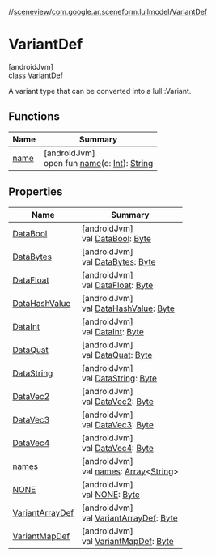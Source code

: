 //[sceneview](../../../index.md)/[com.google.ar.sceneform.lullmodel](../index.md)/[VariantDef](index.md)

# VariantDef

[androidJvm]\
class [VariantDef](index.md)

A variant type that can be converted into a lull::Variant.

## Functions

| Name | Summary |
|---|---|
| [name](name.md) | [androidJvm]<br>open fun [name](name.md)(e: [Int](https://kotlinlang.org/api/latest/jvm/stdlib/kotlin/-int/index.html)): [String](https://developer.android.com/reference/kotlin/java/lang/String.html) |

## Properties

| Name | Summary |
|---|---|
| [DataBool](-data-bool.md) | [androidJvm]<br>val [DataBool](-data-bool.md): [Byte](https://kotlinlang.org/api/latest/jvm/stdlib/kotlin/-byte/index.html) |
| [DataBytes](-data-bytes.md) | [androidJvm]<br>val [DataBytes](-data-bytes.md): [Byte](https://kotlinlang.org/api/latest/jvm/stdlib/kotlin/-byte/index.html) |
| [DataFloat](-data-float.md) | [androidJvm]<br>val [DataFloat](-data-float.md): [Byte](https://kotlinlang.org/api/latest/jvm/stdlib/kotlin/-byte/index.html) |
| [DataHashValue](-data-hash-value.md) | [androidJvm]<br>val [DataHashValue](-data-hash-value.md): [Byte](https://kotlinlang.org/api/latest/jvm/stdlib/kotlin/-byte/index.html) |
| [DataInt](-data-int.md) | [androidJvm]<br>val [DataInt](-data-int.md): [Byte](https://kotlinlang.org/api/latest/jvm/stdlib/kotlin/-byte/index.html) |
| [DataQuat](-data-quat.md) | [androidJvm]<br>val [DataQuat](-data-quat.md): [Byte](https://kotlinlang.org/api/latest/jvm/stdlib/kotlin/-byte/index.html) |
| [DataString](-data-string.md) | [androidJvm]<br>val [DataString](-data-string.md): [Byte](https://kotlinlang.org/api/latest/jvm/stdlib/kotlin/-byte/index.html) |
| [DataVec2](-data-vec2.md) | [androidJvm]<br>val [DataVec2](-data-vec2.md): [Byte](https://kotlinlang.org/api/latest/jvm/stdlib/kotlin/-byte/index.html) |
| [DataVec3](-data-vec3.md) | [androidJvm]<br>val [DataVec3](-data-vec3.md): [Byte](https://kotlinlang.org/api/latest/jvm/stdlib/kotlin/-byte/index.html) |
| [DataVec4](-data-vec4.md) | [androidJvm]<br>val [DataVec4](-data-vec4.md): [Byte](https://kotlinlang.org/api/latest/jvm/stdlib/kotlin/-byte/index.html) |
| [names](names.md) | [androidJvm]<br>val [names](names.md): [Array](https://kotlinlang.org/api/latest/jvm/stdlib/kotlin/-array/index.html)&lt;[String](https://developer.android.com/reference/kotlin/java/lang/String.html)&gt; |
| [NONE](-n-o-n-e.md) | [androidJvm]<br>val [NONE](-n-o-n-e.md): [Byte](https://kotlinlang.org/api/latest/jvm/stdlib/kotlin/-byte/index.html) |
| [VariantArrayDef](-variant-array-def.md) | [androidJvm]<br>val [VariantArrayDef](-variant-array-def.md): [Byte](https://kotlinlang.org/api/latest/jvm/stdlib/kotlin/-byte/index.html) |
| [VariantMapDef](-variant-map-def.md) | [androidJvm]<br>val [VariantMapDef](-variant-map-def.md): [Byte](https://kotlinlang.org/api/latest/jvm/stdlib/kotlin/-byte/index.html) |
